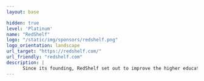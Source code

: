 ```yaml
---
layout: base

hidden: true
level: 'Platinum'
name: "RedShelf"
logo: "/static/img/sponsors/redshelf.png"
logo_orientation: landscape
url_target: "https://redshelf.com/"
url_friendly: "redshelf.com"
description: |
      Since its founding, RedShelf set out to improve the higher education industry, not disrupt it. As a leading distributor of digital learning materials, RedShelf provides technology to the learning community to accelerate the transition to digital. In collaboration with strategic partners, publishers, institutions and campus bookstores, RedShelf offers easily accessible and cost-effective learning materials to students everywhere.
---
```

